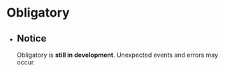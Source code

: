 # Obligatory
- ## Notice
  Obligatory is **still in development**.
  Unexpected events and errors may occur.
